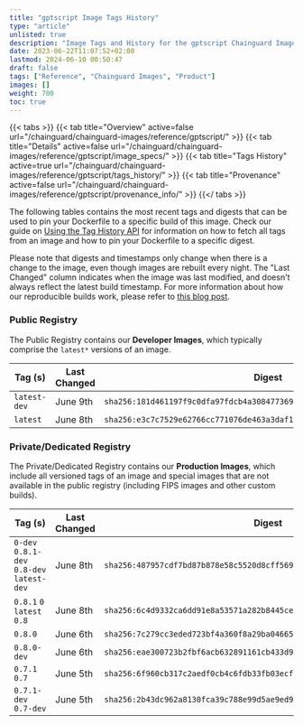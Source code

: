 ```yaml
---
title: "gptscript Image Tags History"
type: "article"
unlisted: true
description: "Image Tags and History for the gptscript Chainguard Image"
date: 2023-06-22T11:07:52+02:00
lastmod: 2024-06-10 00:50:47
draft: false
tags: ["Reference", "Chainguard Images", "Product"]
images: []
weight: 700
toc: true
---
```


{{< tabs >}}
{{< tab title="Overview" active=false url="/chainguard/chainguard-images/reference/gptscript/" >}}
{{< tab title="Details" active=false url="/chainguard/chainguard-images/reference/gptscript/image_specs/" >}}
{{< tab title="Tags History" active=true url="/chainguard/chainguard-images/reference/gptscript/tags_history/" >}}
{{< tab title="Provenance" active=false url="/chainguard/chainguard-images/reference/gptscript/provenance_info/" >}}
{{</ tabs >}}

The following tables contains the most recent tags and digests that can be used to pin your Dockerfile to a specific build of this image. Check our guide on [Using the Tag History API](/chainguard/chainguard-images/using-the-tag-history-api/) for information on how to fetch all tags from an image and how to pin your Dockerfile to a specific digest.

Please note that digests and timestamps only change when there is a change to the image, even though images are rebuilt every night. The "Last Changed" column indicates when the image was last modified, and doesn't always reflect the latest build timestamp. For more information about how our reproducible builds work, please refer to [this blog post](https://www.chainguard.dev/unchained/reproducing-chainguards-reproducible-image-builds).

### Public Registry
The Public Registry contains our **Developer Images**, which typically comprise the `latest*` versions of an image.

| Tag (s)       | Last Changed | Digest                                                                    |
|---------------|--------------|---------------------------------------------------------------------------|
|  `latest-dev` | June 9th     | `sha256:181d461197f9c0dfa97fdcb4a308477369617bb3c7a0290cf0bb307ab706ff89` |
|  `latest`     | June 8th     | `sha256:e3c7c7529e62766cc771076de463a3daf1bb0ced1fdfc5ad76e84958548dc84c` |


### Private/Dedicated Registry
The Private/Dedicated Registry contains our **Production Images**, which include all versioned tags of an image and special images that are not available in the public registry (including FIPS images and other custom builds).

| Tag (s)                                     | Last Changed | Digest                                                                    |
|---------------------------------------------|--------------|---------------------------------------------------------------------------|
|  `0-dev` `0.8.1-dev` `0.8-dev` `latest-dev` | June 8th     | `sha256:487957cdf7bd87b878e58c5520d8cff569a1526ba483a2d723a5093d9d3c6013` |
|  `0.8.1` `0` `latest` `0.8`                 | June 8th     | `sha256:6c4d9332ca6dd91e8a53571a282b8445ce160eedd77ad140bc64c3549055f280` |
|  `0.8.0`                                    | June 6th     | `sha256:7c279cc3eded723bf4a360f8a29ba046655b2c6337516757b9430079ea3a3019` |
|  `0.8.0-dev`                                | June 6th     | `sha256:eae300723b2fbf6acb632891161cb433d9c3d123bf2cb5fc423d85ba48890d2d` |
|  `0.7.1` `0.7`                              | June 5th     | `sha256:6f960cb317c2aedf0cb4c6fdb33fb03ecfb8ee4dbcba52a1771d3fd02021b815` |
|  `0.7.1-dev` `0.7-dev`                      | June 5th     | `sha256:2b43dc962a8130fca39c788e99d5ae9ed9b072a257f015c62023aa37466cc75b` |

